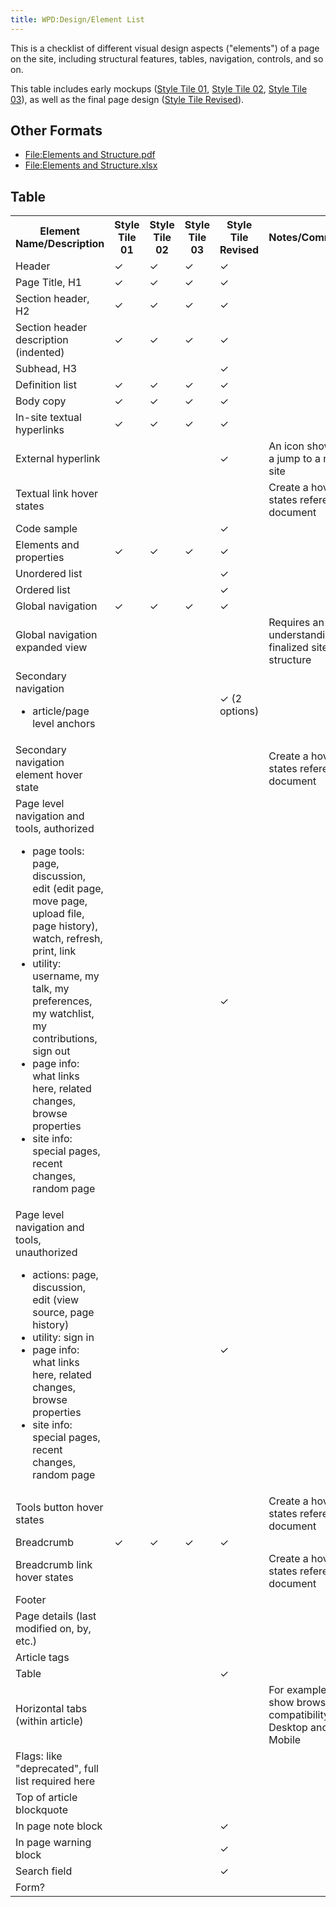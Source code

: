 ```yaml
---
title: WPD:Design/Element List
---
```

<p>This is a checklist of different visual design aspects ("elements") of a page on the site, including structural features, tables, navigation, controls, and so on.
</p><p>This table includes early mockups (<a href="/wiki/WPD:Design/Style_Tiles#Style_1" title="WPD:Design/Style Tiles">Style Tile 01</a>, <a href="/wiki/WPD:Design/Style_Tiles#Style_2" title="WPD:Design/Style Tiles">Style Tile 02</a>, <a href="/wiki/WPD:Design/Style_Tiles#Style_3" title="WPD:Design/Style Tiles">Style Tile 03</a>), as well as the final page design (<a href="/wiki/WPD:Design/Mock-Up_Stage_2" title="WPD:Design/Mock-Up Stage 2">Style Tile Revised</a>).
</p>
<h2><span class="mw-headline" id="Other_Formats">Other Formats</span></h2>
<ul><li> <a href="/w/index.php?title=Special:Upload&amp;wpDestFile=Elements_and_Structure.pdf" class="new" title="File:Elements and Structure.pdf">File:Elements and Structure.pdf</a></li>
<li> <a href="/w/index.php?title=Special:Upload&amp;wpDestFile=Elements_and_Structure.xlsx" class="new" title="File:Elements and Structure.xlsx">File:Elements and Structure.xlsx</a></li></ul>
<h2><span class="mw-headline" id="Table">Table</span></h2>
<table class="wikitable sortable">
<tr>
<th> Element Name/Description
</th>
<th> Style Tile 01
</th>
<th> Style Tile 02
</th>
<th> Style Tile 03
</th>
<th> Style Tile Revised
</th>
<th> Notes/Comments
</th></tr>
<tr>
<td> Header
</td>
<td> ✓
</td>
<td> ✓
</td>
<td> ✓
</td>
<td> ✓
</td>
<td>
</td></tr>
<tr>
<td> Page Title, H1
</td>
<td> ✓
</td>
<td> ✓
</td>
<td> ✓
</td>
<td> ✓
</td>
<td>
</td></tr>
<tr>
<td> Section header, H2
</td>
<td> ✓
</td>
<td> ✓
</td>
<td> ✓
</td>
<td> ✓
</td>
<td>
</td></tr>
<tr>
<td> Section header description (indented)
</td>
<td> ✓
</td>
<td> ✓
</td>
<td> ✓
</td>
<td> ✓
</td>
<td>
</td></tr>
<tr>
<td> Subhead, H3
</td>
<td>
</td>
<td>
</td>
<td>
</td>
<td> ✓
</td>
<td>
</td></tr>
<tr>
<td> Definition list
</td>
<td> ✓
</td>
<td> ✓
</td>
<td> ✓
</td>
<td> ✓
</td>
<td>
</td></tr>
<tr>
<td> Body copy
</td>
<td> ✓
</td>
<td> ✓
</td>
<td> ✓
</td>
<td> ✓
</td>
<td>
</td></tr>
<tr>
<td> In-site textual hyperlinks
</td>
<td> ✓
</td>
<td> ✓
</td>
<td> ✓
</td>
<td> ✓
</td>
<td>
</td></tr>
<tr>
<td> External hyperlink
</td>
<td>
</td>
<td>
</td>
<td>
</td>
<td> ✓
</td>
<td> An icon showing a jump to a new site
</td></tr>
<tr>
<td> Textual link hover states
</td>
<td>
</td>
<td>
</td>
<td>
</td>
<td>
</td>
<td> Create a hover states reference document
</td></tr>
<tr>
<td> Code sample
</td>
<td>
</td>
<td>
</td>
<td>
</td>
<td> ✓
</td>
<td>
</td></tr>
<tr>
<td> Elements and properties
</td>
<td> ✓
</td>
<td> ✓
</td>
<td> ✓
</td>
<td> ✓
</td>
<td>
</td></tr>
<tr>
<td> Unordered list
</td>
<td>
</td>
<td>
</td>
<td>
</td>
<td> ✓
</td>
<td>
</td></tr>
<tr>
<td> Ordered list
</td>
<td>
</td>
<td>
</td>
<td>
</td>
<td> ✓
</td>
<td>
</td></tr>
<tr>
<td> Global navigation
</td>
<td> ✓
</td>
<td> ✓
</td>
<td> ✓
</td>
<td> ✓
</td>
<td>
</td></tr>
<tr>
<td> Global navigation expanded view
</td>
<td>
</td>
<td>
</td>
<td>
</td>
<td>
</td>
<td> Requires an understanding of finalized site structure
</td></tr>
<tr>
<td> Secondary navigation
<ul><li> article/page level anchors</li></ul>
</td>
<td>
</td>
<td>
</td>
<td>
</td>
<td> ✓ (2 options)
</td>
<td>
</td></tr>
<tr>
<td> Secondary navigation element hover state
</td>
<td>
</td>
<td>
</td>
<td>
</td>
<td>
</td>
<td> Create a hover states reference document
</td></tr>
<tr>
<td> Page level navigation and tools, authorized
<ul><li> page tools: page, discussion, edit (edit page, move page, upload file, page history), watch, refresh, print, link</li>
<li> utility: username, my talk, my preferences, my watchlist, my contributions, sign out</li>
<li> page info: what links here, related changes, browse properties</li>
<li> site info: special pages, recent changes, random page</li></ul>
</td>
<td>
</td>
<td>
</td>
<td>
</td>
<td> ✓
</td>
<td>
</td></tr>
<tr>
<td> Page level navigation and tools, unauthorized
<ul><li> actions: page, discussion, edit (view source, page history)</li>
<li> utility: sign in</li>
<li> page info: what links here, related changes, browse properties</li>
<li> site info: special pages, recent changes, random page</li></ul>
</td>
<td>
</td>
<td>
</td>
<td>
</td>
<td> ✓
</td>
<td>
</td></tr>
<tr>
<td> Tools button hover states
</td>
<td>
</td>
<td>
</td>
<td>
</td>
<td>
</td>
<td> Create a hover states reference document
</td></tr>
<tr>
<td> Breadcrumb
</td>
<td> ✓
</td>
<td> ✓
</td>
<td> ✓
</td>
<td> ✓
</td>
<td>
</td></tr>
<tr>
<td> Breadcrumb link hover states
</td>
<td>
</td>
<td>
</td>
<td>
</td>
<td>
</td>
<td> Create a hover states reference document
</td></tr>
<tr>
<td> Footer
</td>
<td>
</td>
<td>
</td>
<td>
</td>
<td>
</td>
<td>
</td></tr>
<tr>
<td> Page details (last modified on, by, etc.)
</td>
<td>
</td>
<td>
</td>
<td>
</td>
<td>
</td>
<td>
</td></tr>
<tr>
<td> Article tags
</td>
<td>
</td>
<td>
</td>
<td>
</td>
<td>
</td>
<td>
</td></tr>
<tr>
<td> Table
</td>
<td>
</td>
<td>
</td>
<td>
</td>
<td> ✓
</td>
<td>
</td></tr>
<tr>
<td> Horizontal tabs (within article)
</td>
<td>
</td>
<td>
</td>
<td>
</td>
<td>
</td>
<td> For example, to show browser compatibility for Desktop and Mobile
</td></tr>
<tr>
<td> Flags: like "deprecated", full list required here
</td>
<td>
</td>
<td>
</td>
<td>
</td>
<td>
</td>
<td>
</td></tr>
<tr>
<td> Top of article blockquote
</td>
<td>
</td>
<td>
</td>
<td>
</td>
<td>
</td>
<td>
</td></tr>
<tr>
<td> In page note block
</td>
<td>
</td>
<td>
</td>
<td>
</td>
<td> ✓
</td>
<td>
</td></tr>
<tr>
<td> In page warning block
</td>
<td>
</td>
<td>
</td>
<td>
</td>
<td> ✓
</td>
<td>
</td></tr>
<tr>
<td> Search field
</td>
<td>
</td>
<td>
</td>
<td>
</td>
<td> ✓
</td>
<td>
</td></tr>
<tr>
<td> Form?
</td>
<td>
</td>
<td>
</td>
<td>
</td>
<td>
</td>
<td>
</td></tr></table>

<!-- 
NewPP limit report
CPU time usage: 0.040 seconds
Real time usage: 0.049 seconds
Preprocessor visited node count: 7/1000000
Preprocessor generated node count: 12/1000000
Post‐expand include size: 0/2097152 bytes
Template argument size: 0/2097152 bytes
Highest expansion depth: 2/40
Expensive parser function count: 0/100
-->

<!-- 
Transclusion expansion time report (%,ms,calls,template)
100.00%    0.000      1 - -total
-->

<!-- Saved in parser cache with key wpwiki:pcache:idhash:160-0!*!0!!*!5!*!esi=1 and timestamp 20150731152442 and revision id 29813
 -->
